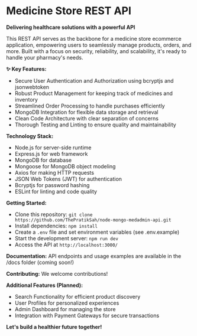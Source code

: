 # Medicine Store REST API

**Delivering healthcare solutions with a powerful API**

This REST API serves as the backbone for a medicine store ecommerce application, empowering users to seamlessly manage products, orders, and more. Built with a focus on security, reliability, and scalability, it's ready to handle your pharmacy's needs.

**✨ Key Features:**

- Secure User Authentication and Authorization using bcryptjs and jsonwebtoken
- Robust Product Management for keeping track of medicines and inventory
- Streamlined Order Processing to handle purchases efficiently
- MongoDB Integration for flexible data storage and retrieval
- Clean Code Architecture with clear separation of concerns
- Thorough Testing and Linting to ensure quality and maintainability

**Technology Stack:**

- Node.js for server-side runtime
- Express.js for web framework
- MongoDB for database
- Mongoose for MongoDB object modeling
- Axios for making HTTP requests
- JSON Web Tokens (JWT) for authentication
- Bcryptjs for password hashing
- ESLint for linting and code quality

**Getting Started:**

- Clone this repository: `git clone https://github.com/ThePratikSah/node-mongo-medadmin-api.git`
- Install dependencies: `npm install`
- Create a `.env` file and set environment variables (see .env.example)
- Start the development server: `npm run dev`
- Access the API at `http://localhost:3000/`

**Documentation:**
API endpoints and usage examples are available in the /docs folder (coming soon!)

**Contributing:**
We welcome contributions!

**Additional Features (Planned):**

- Search Functionality for efficient product discovery
- User Profiles for personalized experiences
- Admin Dashboard for managing the store
- Integration with Payment Gateways for secure transactions

**Let's build a healthier future together!**
